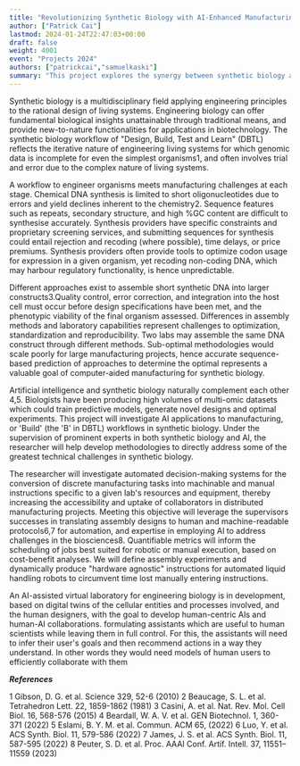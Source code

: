```yaml
---
title: "Revolutionizing Synthetic Biology with AI-Enhanced Manufacturing Workflows"
author: ["Patrick Cai"]
lastmod: 2024-01-24T22:47:03+00:00
draft: false
weight: 4001
event: "Projects 2024"
authors: ["patrickcai","samuelkaski"]
summary: "This project explores the synergy between synthetic biology and AI to overcome inherent challenges in the "Design, Build, Test, and Learn" workflow of synthetic biology. By integrating AI into manufacturing processes, the project aims to streamline, automate and optimize engineered living systems. Led by experts in both fields, the research focuses on developing automated systems for converting manufacturing tasks into lab-specific instructions. The project not only addresses current challenges in synthetic biology but also envisions an AI-assisted virtual laboratory for more efficient human-AI collaborations."
---
```


Synthetic biology is a multidisciplinary field applying engineering principles to the rational design of living systems. Engineering biology can offer fundamental biological insights unattainable through traditional means, and provide new-to-nature functionalities for applications in biotechnology. The synthetic biology workflow of "Design, Build, Test and Learn" (DBTL) reflects the iterative nature of engineering living systems for which genomic data is incomplete for even the simplest organisms1, and often involves trial and error due to the complex nature of living systems.

A workflow to engineer organisms meets manufacturing challenges at each stage. Chemical DNA synthesis is limited to short oligonucleotides due to errors and yield declines inherent to the chemistry2. Sequence features such as repeats, secondary structure, and high &#37;GC content are difficult to synthesise accurately. Synthesis providers have specific constraints and proprietary screening services, and submitting sequences for synthesis could entail rejection and recoding (where possible), time delays, or price premiums. Synthesis providers often provide tools to optimize codon usage for expression in a given organism, yet recoding non-coding DNA, which may harbour regulatory functionality, is hence unpredictable.

Different approaches exist to assemble short synthetic DNA into larger constructs3.Quality control, error correction, and integration into the host cell must occur before design specifications have been met, and the phenotypic viability of the final organism assessed. Differences in assembly methods and laboratory capabilities represent challenges to optimization, standardization and reproducibility. Two labs may assemble the same DNA construct through different methods. Sub-optimal methodologies would scale poorly for large manufacturing projects, hence accurate sequence-based prediction of approaches to determine the optimal represents a valuable goal of computer-aided manufacturing for synthetic biology.

Artificial intelligence and synthetic biology naturally complement each other 4,5. Biologists have been producing high volumes of multi-omic datasets which could train predictive models, generate novel designs and optimal experiments. This project will investigate AI applications to manufacturing, or 'Build' (the 'B' in DBTL) workflows in synthetic biology. Under the supervision of prominent experts in both synthetic biology and AI, the researcher will help develop methodologies to directly address some of the greatest technical challenges in synthetic biology.

The researcher will investigate automated decision-making systems for the conversion of discrete manufacturing tasks into machinable and manual instructions specific to a given lab's resources and equipment, thereby increasing the accessibility and uptake of collaborators in distributed manufacturing projects. Meeting this objective will leverage the supervisors successes in translating assembly designs to human and machine-readable protocols6,7 for automation, and expertise in employing AI to address challenges in the biosciences8. Quantifiable metrics will inform the scheduling of jobs best suited for robotic or manual execution, based on cost-benefit analyses. We will define assembly experiments and dynamically produce "hardware agnostic" instructions for automated liquid handling robots to circumvent time lost manually entering instructions.

An AI-assisted virtual laboratory for engineering biology is in development, based on digital twins of the cellular entities and processes involved, and the human designers, with the goal to develop human-centric AIs and human-AI collaborations. formulating assistants which are useful to human scientists while leaving them in full control. For this, the assistants will need to infer their user's goals and then recommend actions in a way they understand. In other words they would need models of human users to efficiently collaborate with them

***References***

1 Gibson, D. G. et al. Science 329, 52-6 (2010)
2 Beaucage, S. L. et al. Tetrahedron Lett. 22, 1859-1862 (1981)
3 Casini, A. et al. Nat. Rev. Mol. Cell Biol. 16, 568-576 (2015)
4 Beardall, W. A. V. et al. GEN Biotechnol. 1, 360-371 (2022)
5 Eslami, B. Y. M. et al. Commun. ACM 65, (2022)
6 Luo, Y. et al. ACS Synth. Biol. 11, 579-586 (2022)
7 James, J. S. et al. ACS Synth. Biol. 11, 587-595 (2022)
8 Peuter, S. D. et al. Proc. AAAI Conf. Artif. Intell. 37, 11551–11559 (2023)
